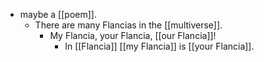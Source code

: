 - maybe a [[poem]].
	- There are many Flancias in the [[multiverse]].
		- My Flancia, your Flancia, [[our Flancia]]!
			- In [[Flancia]] [[my Flancia]] is [[your Flancia]].